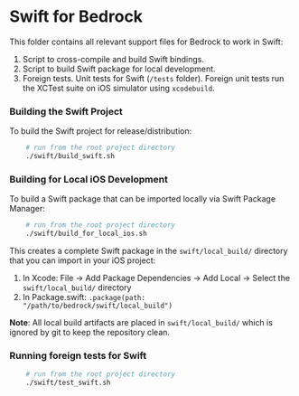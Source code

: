 # Swift for Bedrock

This folder contains all relevant support files for Bedrock to work in Swift:

1. Script to cross-compile and build Swift bindings.
2. Script to build Swift package for local development.
3. Foreign tests. Unit tests for Swift (`/tests` folder). Foreign unit tests run the XCTest suite on iOS simulator using `xcodebuild`.

### Building the Swift Project

To build the Swift project for release/distribution:

```bash
    # run from the root project directory
    ./swift/build_swift.sh
```

### Building for Local iOS Development

To build a Swift package that can be imported locally via Swift Package Manager:

```bash
    # run from the root project directory
    ./swift/build_for_local_ios.sh
```

This creates a complete Swift package in the `swift/local_build/` directory that you can import in your iOS project:

1. In Xcode: File → Add Package Dependencies → Add Local → Select the `swift/local_build/` directory
2. In Package.swift: `.package(path: "/path/to/bedrock/swift/local_build")`

**Note**: All local build artifacts are placed in `swift/local_build/` which is ignored by git to keep the repository clean.

### Running foreign tests for Swift

```bash
    # run from the root project directory
    ./swift/test_swift.sh
```
